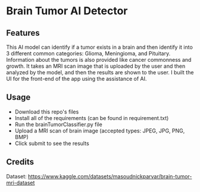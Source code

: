 # Brain Tumor AI Detector 
## Features
This AI model can identify if a tumor exists in a brain and then identify it into 3 different common categories: Glioma, Meningioma, and Pituitary. Information about the tumors is also provided like cancer commonness and growth. It takes an MRI scan image that is uploaded by the user and then analyzed by the model, and then the results are shown to the user. I built the UI for the front-end of the app using the assistance of AI.

## Usage 
- Download this repo's files
- Install all of the requirements (can be found in requirement.txt) 
- Run the brainTumorClassifier.py file
- Upload a MRI scan of brain image (accepted types: JPEG, JPG, PNG, BMP)
- Click submit to see the results

## Credits
Dataset: https://www.kaggle.com/datasets/masoudnickparvar/brain-tumor-mri-dataset
